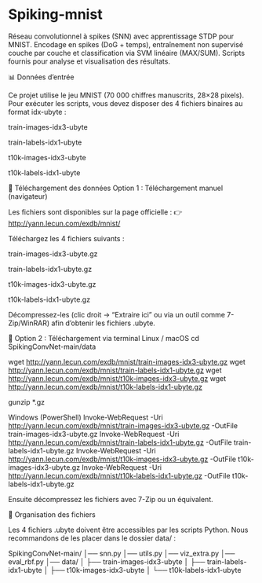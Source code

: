 # Spiking-mnist
Réseau convolutionnel à spikes (SNN) avec apprentissage STDP pour MNIST. Encodage en spikes (DoG + temps), entraînement non supervisé couche par couche et classification via SVM linéaire (MAX/SUM). Scripts fournis pour analyse et visualisation des résultats.

📊 Données d’entrée

Ce projet utilise le jeu MNIST (70 000 chiffres manuscrits, 28×28 pixels).
Pour exécuter les scripts, vous devez disposer des 4 fichiers binaires au format idx-ubyte :

train-images-idx3-ubyte

train-labels-idx1-ubyte

t10k-images-idx3-ubyte

t10k-labels-idx1-ubyte

🔹 Téléchargement des données
Option 1 : Téléchargement manuel (navigateur)

Les fichiers sont disponibles sur la page officielle :
👉 http://yann.lecun.com/exdb/mnist/

Téléchargez les 4 fichiers suivants :

train-images-idx3-ubyte.gz

train-labels-idx1-ubyte.gz

t10k-images-idx3-ubyte.gz

t10k-labels-idx1-ubyte.gz

Décompressez-les (clic droit → “Extraire ici” ou via un outil comme 7-Zip/WinRAR) afin d’obtenir les fichiers .ubyte.

🔹 Option 2 : Téléchargement via terminal
Linux / macOS
cd SpikingConvNet-main/data

wget http://yann.lecun.com/exdb/mnist/train-images-idx3-ubyte.gz
wget http://yann.lecun.com/exdb/mnist/train-labels-idx1-ubyte.gz
wget http://yann.lecun.com/exdb/mnist/t10k-images-idx3-ubyte.gz
wget http://yann.lecun.com/exdb/mnist/t10k-labels-idx1-ubyte.gz

gunzip *.gz

Windows (PowerShell)
Invoke-WebRequest -Uri http://yann.lecun.com/exdb/mnist/train-images-idx3-ubyte.gz -OutFile train-images-idx3-ubyte.gz
Invoke-WebRequest -Uri http://yann.lecun.com/exdb/mnist/train-labels-idx1-ubyte.gz -OutFile train-labels-idx1-ubyte.gz
Invoke-WebRequest -Uri http://yann.lecun.com/exdb/mnist/t10k-images-idx3-ubyte.gz -OutFile t10k-images-idx3-ubyte.gz
Invoke-WebRequest -Uri http://yann.lecun.com/exdb/mnist/t10k-labels-idx1-ubyte.gz -OutFile t10k-labels-idx1-ubyte.gz


Ensuite décompressez les fichiers avec 7-Zip
 ou un équivalent.

🔹 Organisation des fichiers

Les 4 fichiers .ubyte doivent être accessibles par les scripts Python.
Nous recommandons de les placer dans le dossier data/ :

SpikingConvNet-main/
│── snn.py
│── utils.py
│── viz_extra.py
│── eval_rbf.py
│── data/
│   ├── train-images-idx3-ubyte
│   ├── train-labels-idx1-ubyte
│   ├── t10k-images-idx3-ubyte
│   └── t10k-labels-idx1-ubyte

